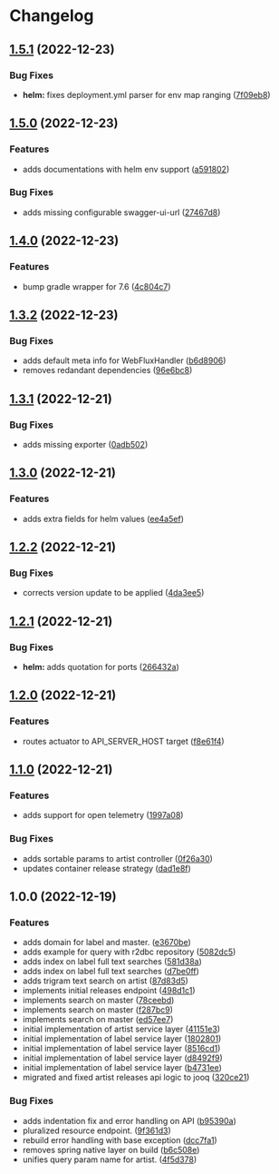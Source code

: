 # Changelog

## [1.5.1](https://github.com/sweatboys/open-discogs-api/compare/v1.5.0...v1.5.1) (2022-12-23)


### Bug Fixes

* **helm:** fixes deployment.yml parser for env map ranging ([7f09eb8](https://github.com/sweatboys/open-discogs-api/commit/7f09eb821d606a5cad36ec911b6947596735a39b))

## [1.5.0](https://github.com/sweatboys/open-discogs-api/compare/v1.4.0...v1.5.0) (2022-12-23)


### Features

* adds documentations with helm env support ([a591802](https://github.com/sweatboys/open-discogs-api/commit/a5918025402916a1cdab0a0455f0ca792d3c7e98))


### Bug Fixes

* adds missing configurable swagger-ui-url ([27467d8](https://github.com/sweatboys/open-discogs-api/commit/27467d8ca5307682d43f01a52a13ac7d3f3a64ea))

## [1.4.0](https://github.com/sweatboys/open-discogs-api/compare/v1.3.2...v1.4.0) (2022-12-23)


### Features

* bump gradle wrapper for 7.6 ([4c804c7](https://github.com/sweatboys/open-discogs-api/commit/4c804c71fdcc2fe2725c82fd3e50ccf4615fe503))

## [1.3.2](https://github.com/sweatboys/open-discogs-api/compare/v1.3.1...v1.3.2) (2022-12-23)


### Bug Fixes

* adds default meta info for WebFluxHandler ([b6d8906](https://github.com/sweatboys/open-discogs-api/commit/b6d8906fd9274973d8d2b7db99a8bf15e8655092))
* removes redandant dependencies ([96e6bc8](https://github.com/sweatboys/open-discogs-api/commit/96e6bc8763dc8de3c61d4246330db4c8e8570483))

## [1.3.1](https://github.com/sweatboys/open-discogs-api/compare/v1.3.0...v1.3.1) (2022-12-21)


### Bug Fixes

* adds missing exporter ([0adb502](https://github.com/sweatboys/open-discogs-api/commit/0adb502ae6fde792e4b6fa3fe776779515555100))

## [1.3.0](https://github.com/sweatboys/open-discogs-api/compare/v1.2.2...v1.3.0) (2022-12-21)


### Features

* adds extra fields for helm values ([ee4a5ef](https://github.com/sweatboys/open-discogs-api/commit/ee4a5eff98c6b5b279f3173bafd62372f00dc93e))

## [1.2.2](https://github.com/sweatboys/open-discogs-api/compare/v1.2.1...v1.2.2) (2022-12-21)


### Bug Fixes

* corrects version update to be applied ([4da3ee5](https://github.com/sweatboys/open-discogs-api/commit/4da3ee5e6460e76e4b8b12cbe32d9f8bed18208c))

## [1.2.1](https://github.com/sweatboys/open-discogs-api/compare/v1.2.0...v1.2.1) (2022-12-21)


### Bug Fixes

* **helm:** adds quotation for ports ([266432a](https://github.com/sweatboys/open-discogs-api/commit/266432a69f65aaf8f4691cfa79b5af1b67ebfec8))

## [1.2.0](https://github.com/sweatboys/open-discogs-api/compare/v1.1.0...v1.2.0) (2022-12-21)


### Features

* routes actuator to API_SERVER_HOST target ([f8e61f4](https://github.com/sweatboys/open-discogs-api/commit/f8e61f4eb715d601412bfaed0b14874853bd1c00))

## [1.1.0](https://github.com/sweatboys/open-discogs-api/compare/v1.0.0...v1.1.0) (2022-12-21)


### Features

* adds support for open telemetry ([1997a08](https://github.com/sweatboys/open-discogs-api/commit/1997a085f546dba9551fb2a74cb5f077940fc7fd))


### Bug Fixes

* adds sortable params to artist controller ([0f26a30](https://github.com/sweatboys/open-discogs-api/commit/0f26a30445f6b643ee4ad6d9463b6ae9b8aa046e))
* updates container release strategy ([dad1e8f](https://github.com/sweatboys/open-discogs-api/commit/dad1e8f5effc5fa525f052e3eabce9b60ee29a19))

## 1.0.0 (2022-12-19)


### Features

* adds domain for label and master. ([e3670be](https://github.com/sweatboys/open-discogs-api/commit/e3670be18104db5883e666b2ffe6003692aaa779))
* adds example for query with r2dbc repository ([5082dc5](https://github.com/sweatboys/open-discogs-api/commit/5082dc514d385aad75bdd896d7d0b435cb7c577b))
* adds index on label full text searches ([581d38a](https://github.com/sweatboys/open-discogs-api/commit/581d38ae6452293cc9f142298e7d7a8b1214d3dd))
* adds index on label full text searches ([d7be0ff](https://github.com/sweatboys/open-discogs-api/commit/d7be0ff296db074c29a779e6333f3ac915fafecb))
* adds trigram text search on artist ([87d83d5](https://github.com/sweatboys/open-discogs-api/commit/87d83d5c9d9953803b4952617dcee6e61bbb0313))
* implements initial releases endpoint ([498d1c1](https://github.com/sweatboys/open-discogs-api/commit/498d1c18d78418a0be6de9de6d40c002d0648ce3))
* implements search on master ([78ceebd](https://github.com/sweatboys/open-discogs-api/commit/78ceebdd78e27f1aa9662e516f9947d5f12ee5b5))
* implements search on master ([f287bc9](https://github.com/sweatboys/open-discogs-api/commit/f287bc9de4ccfefde64995232c9a5f72fbba2011))
* implements search on master ([ed57ee7](https://github.com/sweatboys/open-discogs-api/commit/ed57ee77c851a5e8b1c09c9c9e8dce906293bc2c))
* initial implementation of artist service layer ([41151e3](https://github.com/sweatboys/open-discogs-api/commit/41151e3328a64ca3340b2fffb07bee00b538241f))
* initial implementation of label service layer ([1802801](https://github.com/sweatboys/open-discogs-api/commit/18028018aa6c54df6d30b5c13c3c34347959a548))
* initial implementation of label service layer ([8516cd1](https://github.com/sweatboys/open-discogs-api/commit/8516cd1a69999b634c809207cbb5e3bafe4ebb76))
* initial implementation of label service layer ([d8492f9](https://github.com/sweatboys/open-discogs-api/commit/d8492f9df6ca1533e15108a023278e75550d051a))
* initial implementation of label service layer ([b4731ee](https://github.com/sweatboys/open-discogs-api/commit/b4731ee4bd2bfafd77f9712adc6bf331c681137f))
* migrated and fixed artist releases api logic to jooq ([320ce21](https://github.com/sweatboys/open-discogs-api/commit/320ce2150ae185fb6b015e3c6a894b0a5468cecc))


### Bug Fixes

* adds indentation fix and error handling on API ([b95390a](https://github.com/sweatboys/open-discogs-api/commit/b95390a093a61efc62f3fd9a346c2a52d6e665ba))
* pluralized resource endpoint. ([9f361d3](https://github.com/sweatboys/open-discogs-api/commit/9f361d33422f6ddff676b98e49640c091cd7b37e))
* rebuild error handling with base exception ([dcc7fa1](https://github.com/sweatboys/open-discogs-api/commit/dcc7fa1af29fcba7b12bd2686dc41f06ee584e17))
* removes spring native layer on build ([b6c508e](https://github.com/sweatboys/open-discogs-api/commit/b6c508e6136895bbf3f7e253f240276e34b87d8f))
* unifies query param name for artist. ([4f5d378](https://github.com/sweatboys/open-discogs-api/commit/4f5d378fe695b6fc04719a31e434b72bc7f5b36c))
